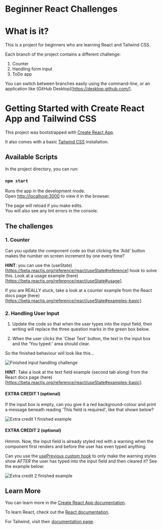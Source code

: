 # Beginner React Challenges

# What is it?

This is a project for beginners who are learning React and Tailwind CSS.

Each branch of the project contains a different challenge:

1. Counter
2. Handling form input
3. ToDo app

You can switch between branches easily using the command-line, or an application like (GitHub Desktop)[https://desktop.github.com/].

# Getting Started with Create React App and Tailwind CSS

This project was bootstrapped with [Create React App](https://github.com/facebook/create-react-app).

It also comes with a basic [Tailwind CSS](https://tailwindcss.com/) installation.

## Available Scripts

In the project directory, you can run:

### `npm start`

Runs the app in the development mode.\
Open [http://localhost:3000](http://localhost:3000) to view it in the browser.

The page will reload if you make edits.\
You will also see any lint errors in the console.

## The challenges

### 1. Counter

Can you update the component code so that clicking the 'Add' button makes the number on screen increment by one every time?

**HINT**: you can use the (useState)[https://beta.reactjs.org/reference/react/useState#reference] hook to solve this. Look at a usage example (here)[https://beta.reactjs.org/reference/react/useState#usage].

If you are REALLY stuck, take a look at a counter example from the React docs page (here)[https://beta.reactjs.org/reference/react/useState#examples-basic].

### 2. Handling User Input

1. Update the code so that when the user types into the input field, their writing will replace the three question marks in the green box below.

2. When the user clicks the 'Clear Text' button, the text in the input box and the 'You typed:' area should clear.

So the finished behaviour will look like this...

![Finished input handling challenge](https://res.cloudinary.com/dptdx8zuv/image/upload/v1674377447/react-introduction/2023-01-22_08-48-42_1_uxd5wg.gif)

**HINT**: Take a look at the text field example (second tab along) from the React docs page (here)[https://beta.reactjs.org/reference/react/useState#examples-basic].

#### **EXTRA CREDIT 1 (optional)**

If the input box is empty, can you give it a red background-colour and print a message beneath reading 'This field is required', like that shown below?

![Extra credit 1 finished example](https://res.cloudinary.com/dptdx8zuv/image/upload/v1674378802/react-introduction/2023-01-22_09-11-57_1_b78mv3.gif)

#### **EXTRA CREDIT 2 (optional)**

Hmmm. Now, the input field is already styled red with a warning when the component first renders and before the user has even typed anything.

Can you use the [usePrevious custom hook](https://usehooks.com/usePrevious/) to only make the warning styles show _AFTER_ the user has typed into the input field and then cleared it? See the example below:

![Extra credit 2 finished example](https://res.cloudinary.com/dptdx8zuv/image/upload/v1674377447/react-introduction/2023-01-22_08-48-42_1_uxd5wg.gif)

## Learn More

You can learn more in the [Create React App documentation](https://facebook.github.io/create-react-app/docs/getting-started).

To learn React, check out the [React documentation](https://beta.reactjs.org/).

For Tailwind, visit their [documentation page](https://tailwindcss.com/docs/installation).
